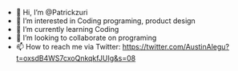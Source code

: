 - 👋 Hi, I’m @Patrickzuri
- 👀 I’m interested in Coding programing, product design
- 🌱 I’m currently learning Coding
- 💞️ I’m looking to collaborate on programing
- 📫 How to reach me via Twitter: https://twitter.com/AustinAlegu?t=oxsdB4WS7cxoQnkqkfJUIg&s=08

<!---
Patrickzuri/Patrickzuri is a ✨ special ✨ repository because its `README.md` (this file) appears on your GitHub profile.
You can click the Preview link to take a look at your changes.
--->
